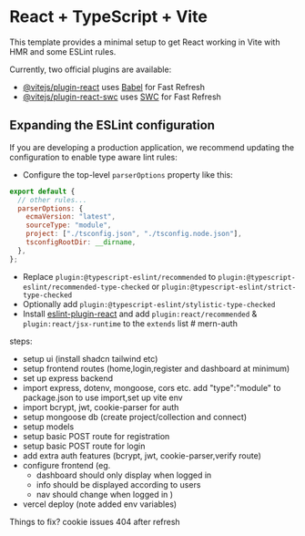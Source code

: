 # React + TypeScript + Vite

This template provides a minimal setup to get React working in Vite with HMR and some ESLint rules.

Currently, two official plugins are available:

- [@vitejs/plugin-react](https://github.com/vitejs/vite-plugin-react/blob/main/packages/plugin-react/README.md) uses [Babel](https://babeljs.io/) for Fast Refresh
- [@vitejs/plugin-react-swc](https://github.com/vitejs/vite-plugin-react-swc) uses [SWC](https://swc.rs/) for Fast Refresh

## Expanding the ESLint configuration

If you are developing a production application, we recommend updating the configuration to enable type aware lint rules:

- Configure the top-level `parserOptions` property like this:

```js
export default {
  // other rules...
  parserOptions: {
    ecmaVersion: "latest",
    sourceType: "module",
    project: ["./tsconfig.json", "./tsconfig.node.json"],
    tsconfigRootDir: __dirname,
  },
};
```

- Replace `plugin:@typescript-eslint/recommended` to `plugin:@typescript-eslint/recommended-type-checked` or `plugin:@typescript-eslint/strict-type-checked`
- Optionally add `plugin:@typescript-eslint/stylistic-type-checked`
- Install [eslint-plugin-react](https://github.com/jsx-eslint/eslint-plugin-react) and add `plugin:react/recommended` & `plugin:react/jsx-runtime` to the `extends` list
  #   m e r n - a u t h 
   
   

steps:

- setup ui (install shadcn tailwind etc)
- setup frontend routes (home,login,register and dashboard at minimum)
- set up express backend
- import express, dotenv, mongoose, cors etc. add "type":"module" to package.json to use import,set up vite env
- import bcrypt, jwt, cookie-parser for auth
- setup mongoose db (create project/collection and connect)
- setup models
- setup basic POST route for registration
- setup basic POST route for login
- add extra auth features (bcrypt, jwt, cookie-parser,verify route)
- configure frontend
  (eg.
  - dashboard should only display when logged in
  - info should be displayed according to users
  - nav should change when logged in
    )
- vercel deploy (note added env variables)

Things to fix?
cookie issues
404 after refresh
